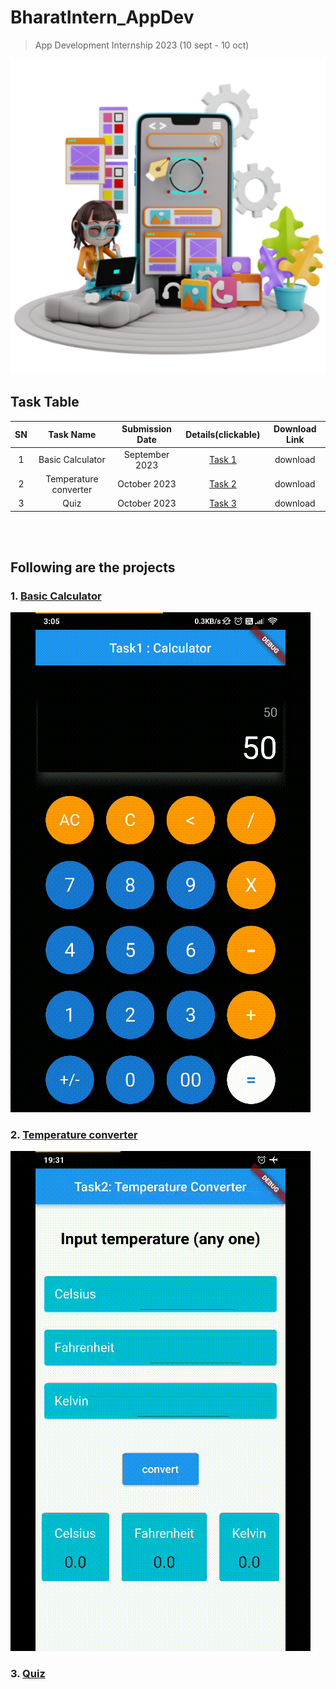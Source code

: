 # BharatIntern_AppDev
>App Development Internship 2023 (10 sept - 10 oct)

![](./ad.png)

## Task Table
| SN | Task Name | Submission Date | Details(clickable) | Download Link |
| :---: | :---: | :---: | :---: | :---: |
| 1 | Basic Calculator | September 2023 | [Task 1](https://github.com/Rahullkumr/BHARATINTERN_APPDEV/tree/main/Task1_Calculator/calculator) | download |
| 2 | Temperature converter | October 2023 | [Task 2](https://github.com/Rahullkumr/BHARATINTERN_APPDEV/tree/develop/Task2_TemperatureConverter/taapmaan) | download |
| 3 | Quiz | October 2023 | [Task 3]() | download |
 
<br><br>
## Following are the projects

### 1. [Basic Calculator](https://github.com/Rahullkumr/BHARATINTERN_APPDEV/blob/main/Task1_Calculator/calculator)
![](https://github.com/Rahullkumr/BHARATINTERN_APPDEV/blob/main/Task1_Calculator/calculator/calc.gif)
<br>

### 2. [Temperature converter](https://github.com/Rahullkumr/BHARATINTERN_APPDEV/tree/develop/Task2_TemperatureConverter/taapmaan)
![](https://github.com/Rahullkumr/BHARATINTERN_APPDEV/blob/develop/Task2_TemperatureConverter/taapmaan/tc.gif)
<br>

### 3. [Quiz]()
<br>
